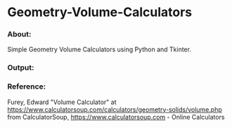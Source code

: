 # Geometry-Volume-Calculators
### About:
Simple Geometry Volume Calculators using Python and Tkinter.

### Output:

### Reference:
Furey, Edward "Volume Calculator" at https://www.calculatorsoup.com/calculators/geometry-solids/volume.php from CalculatorSoup, https://www.calculatorsoup.com - Online Calculators